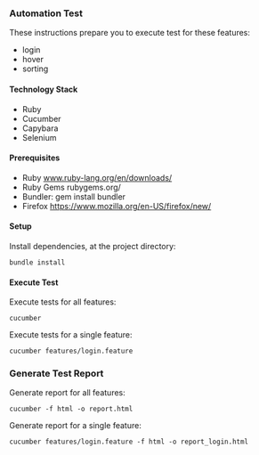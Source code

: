 
### Automation Test
These instructions prepare you to execute test for these features:
- login
- hover
- sorting



#### Technology Stack
- Ruby
- Cucumber
- Capybara
- Selenium

#### Prerequisites

- Ruby www.ruby-lang.org/en/downloads/
- Ruby Gems rubygems.org/
- Bundler: gem install bundler
- Firefox https://www.mozilla.org/en-US/firefox/new/

#### Setup

Install dependencies, at the project directory:

    bundle install
    
#### Execute Test

Execute tests for all features:

    cucumber

Execute tests for a single feature:

    cucumber features/login.feature

### Generate Test Report
Generate report for all features:

    cucumber -f html -o report.html

Generate report for a single feature:

    cucumber features/login.feature -f html -o report_login.html
